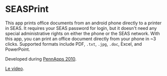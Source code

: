 # SEASPrint #
This app prints office documents from an android phone directly to a printer in SEAS. It requires your SEAS password for login, but it doesn't need any special administrative rights on either the phone or the SEAS network. With this app, you can print an office document directly from your phone in ~3 clicks. Supported formats include PDF, `.txt`, `.jpg`, `.doc`, Excel, and PowerPoint.

Developed during [PennApps 2010](http://pennapps.com/2010/#2).

[Le video](http://www.youtube.com/watch?v=XMdmx-PEm4g).

